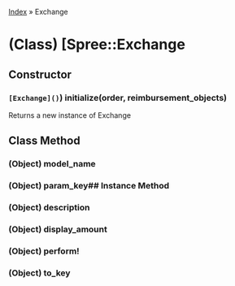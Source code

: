 [Index](../_index.md) » Exchange

# (Class) [Spree::Exchange

## Constructor
###  `[Exchange]()`) **initialize**(order, reimbursement_objects)
Returns a new instance of Exchange

## Class Method
### (Object) **model_name**


### (Object) **param_key**## Instance Method


### (Object) **description**


### (Object) **display_amount**


### (Object) **perform!**


### (Object) **to_key**

